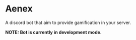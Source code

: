 Aenex
=====

A discord bot that aim to provide gamification in your server.

**NOTE: Bot is currently in development mode.**